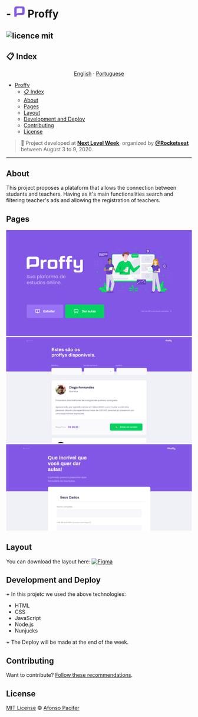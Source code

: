 # - <img src="https://raw.githubusercontent.com/athossampayo/Proffy/master/webroot/public/img/favicon.png" alt="Proffy"> Proffy 
![licence mit](https://img.shields.io/badge/licence-MIT-blue.svg)
---
## 📋 Index

<p align="center">
<a href="README.md">English</a>
    ·
<a href="README-ptbr.md">Portuguese</a>
</p>

- [Proffy](#proffy)
  - [📋 Index](#-index)
  - [About](#about)
  - [Pages](#pages)
  - [Layout](#layout)
  - [Development and Deploy](#development-and-deploy)
  - [Contributing](#contributing)
  - [License](#license)
> :rocket: Project developed at **[Next Level Week](https://nextlevelweek.com/)**, organized by **[@Rocketseat](https://github.com/Rocketseat)** between August 3 to 9, 2020.

---

## About
This project proposes a plataform that allows the connection between studants and teachers. Having as it's main functionalities search and filtering  teacher's ads and allowing the registration of teachers.

## Pages
<p align="center">
<img src="https://github.com/athossampayo/Proffy/blob/master/.github-assets/landing-page.png" alt="landing-page">
<img src="https://github.com/athossampayo/Proffy/blob/master/.github-assets/study-page.png" alt="study-page">
<br>
<img src="https://github.com/athossampayo/Proffy/blob/master/.github-assets/giveclasses-page.png" alt="giveclasses-page">
</p>

## Layout
You can download the layout here: [![Figma](https://img.shields.io/badge/-Figma-blueviolet?style=flat-square&logo=Figma&logoColor=white)](https://www.figma.com/file/GHGS126t7WYjnPZdRKChJF/Proffy-Web)

## Development and Deploy
**+** In this projetc we used the above technologies:
- HTML
- CSS
- JavaScript
- Node.js
- Nunjucks
  
**+** The Deploy will be made at the end of the week.


## Contributing
Want to contribute? [Follow these recommendations](https://github.com/afonsopacifer/open-source-boilerplate/blob/master/CONTRIBUTING.md).

## License
[MIT License](https://github.com/afonsopacifer/open-source-boilerplate/blob/master/LICENSE.md) © [Afonso Pacifer](http://afonsopacifer.com/)
